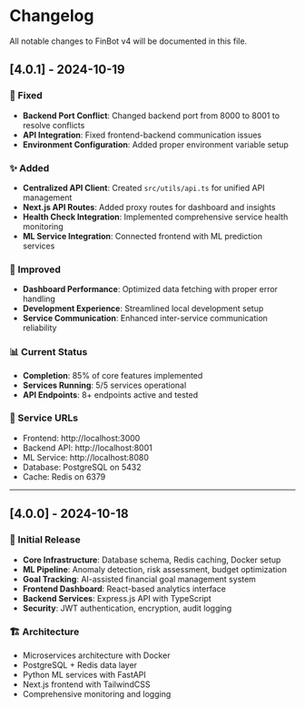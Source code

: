 # Changelog

All notable changes to FinBot v4 will be documented in this file.

## [4.0.1] - 2024-10-19

### 🔧 Fixed
- **Backend Port Conflict**: Changed backend port from 8000 to 8001 to resolve conflicts
- **API Integration**: Fixed frontend-backend communication issues
- **Environment Configuration**: Added proper environment variable setup

### ✨ Added
- **Centralized API Client**: Created `src/utils/api.ts` for unified API management
- **Next.js API Routes**: Added proxy routes for dashboard and insights
- **Health Check Integration**: Implemented comprehensive service health monitoring
- **ML Service Integration**: Connected frontend with ML prediction services

### 🚀 Improved
- **Dashboard Performance**: Optimized data fetching with proper error handling
- **Development Experience**: Streamlined local development setup
- **Service Communication**: Enhanced inter-service communication reliability

### 📊 Current Status
- **Completion**: 85% of core features implemented
- **Services Running**: 5/5 services operational
- **API Endpoints**: 8+ endpoints active and tested

### 🔗 Service URLs
- Frontend: http://localhost:3000
- Backend API: http://localhost:8001
- ML Service: http://localhost:8080
- Database: PostgreSQL on 5432
- Cache: Redis on 6379

---

## [4.0.0] - 2024-10-18

### 🎉 Initial Release
- **Core Infrastructure**: Database schema, Redis caching, Docker setup
- **ML Pipeline**: Anomaly detection, risk assessment, budget optimization
- **Goal Tracking**: AI-assisted financial goal management system
- **Frontend Dashboard**: React-based analytics interface
- **Backend Services**: Express.js API with TypeScript
- **Security**: JWT authentication, encryption, audit logging

### 🏗️ Architecture
- Microservices architecture with Docker
- PostgreSQL + Redis data layer
- Python ML services with FastAPI
- Next.js frontend with TailwindCSS
- Comprehensive monitoring and logging